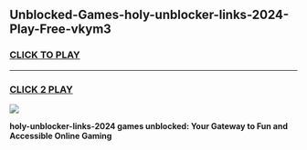 
## Unblocked-Games-holy-unblocker-links-2024-Play-Free-vkym3
<h3>
<a href="https://premium76.site?title=holy-unblocker-links-2024&ref=23A">CLICK TO PLAY</a></h3>
<hr>

<h3>
<a href="https://premium76.site?title=holy-unblocker-links-2024&ref=23A">CLICK 2 PLAY</a>
  
</h3>

<a href="https://premium76.site?title=holy-unblocker-links-2024&ref=23A"><img src="https://clearcache.store/games.png"></a>


**holy-unblocker-links-2024 games unblocked: Your Gateway to Fun and Accessible Online Gaming**
